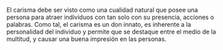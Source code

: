 El carisma debe ser visto como una cualidad natural que posee una persona 
para atraer individuos con tan solo con su presencia, acciones o palabras.
Como tal, el carisma es un don innato, es inherente a la personalidad del 
individuo y permite que se destaque entre el medio de la multitud, y causar
una buena impresión en las personas.